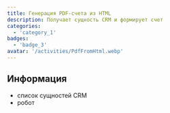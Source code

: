 ```yaml
---
title: Генерация PDF-счета из HTML
description: Получает сущность CRM и формирует счет
categories: 
  - 'category_1'
badges: 
  - 'badge_3'
avatar: '/activities/PdfFromHtml.webp'
---
```

## Информация

- список сущностей CRM
- робот